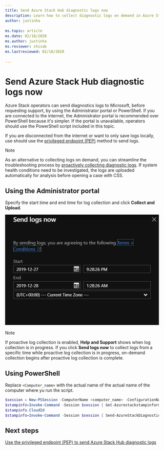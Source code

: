 ```yaml
---
title: Send Azure Stack Hub diagnostic logs now 
description: Learn how to collect diagnostic logs on demand in Azure Stack Hub using the Administrator portal or a PowerShell script.
author: justinha

ms.topic: article
ms.date: 02/18/2020
ms.author: justinha
ms.reviewer: shisab
ms.lastreviewed: 02/18/2020

---
```

# Send Azure Stack Hub diagnostic logs now

Azure Stack operators can send diagnostics logs to Microsoft, before requesting support, by using the Administrator portal or PowerShell. If you are connected to the internet, the Administrator portal is recommended over PowerShell because it's simpler. If the portal is unavailable, operators should use the PowerShell script included in this topic.

If you are disconnected from the internet or want to only save logs locally, use should use the [privileged endpoint (PEP)](azure-stack-get-azurestacklog.md) method to send logs.

>[!Note]
>As an alternative to collecting logs on demand, you can streamline the troubleshooting process by [proactively collecting diagnostic logs](azure-stack-configure-automatic-diagnostic-log-collection-tzl.md). If system health conditions need to be investigated, the logs are uploaded automatically for analysis before opening a case with CSS. 

## Using the Administrator portal

Specify the start time and end time for log collection and click **Collect and Upload**. 

![Screenshot of option to Send logs now](media/azure-stack-help-and-support/send-logs-now.png)

>[!NOTE]
>If proactive log collection is enabled, **Help and Support** shows when log collection is in progress. If you click **Send logs now** to collect logs from a specific time while proactive log collection is in progress, on-demand collection begins after proactive log collection is complete.

## Using PowerShell

Replace `<Computer_name>` with the actual name of the actual name of the computer where yu run the script.

```powershell
$session = New-PSSession -ComputerName <computer_name> -ConfigurationName PrivilegedEndpoint -Credential $cred
$stampinfo=Invoke-Command -Session $session { Get-Azurestackstampinformation }
$stampinfo.CloudId
$stampinfo=Invoke-Command -Session $session { Send-AzureStackDiagnosticLog }
```

## Next steps

[Use the privileged endpoint (PEP) to send Azure Stack Hub diagnostic logs](azure-stack-get-azurestacklog.md)
